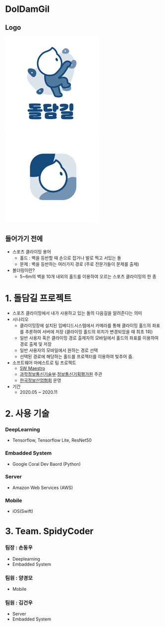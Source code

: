 # DolDamGil
## Logo

<img src = "spidycoder-3-master/full_image.png" width = "300" height = "300"><img src = "spidycoder-3-master/icon 2.png" width = "300" height = "300">

## 들어가기 전에
- 스포츠 클라이밍 용어
  - 홀드 : 벽을 등반할 때 손으로 잡거나 발로 찍고 서있는 돌
  - 문제 : 벽을 등반하는 여러가지 경로 (주로 전문가들이 문제를 출제)
- 볼더링이란?
  - 5~6m의 벽을 10개 내외의 홀드를 이용하여 오르는 스포츠 클라이밍의 한 종
# 1. 돌담길 프로젝트
- 스포츠 클라이밍에서 내가 사용하고 있는 돌의 다음길을 알려준다는 의미
- 시나리오
  - 클라이밍장에 설치된 임베디드시스템에서 카메라를 통해 클라이밍 홀드의 좌표를 추론하여 서버에 저장 (클라이밍 홀드의 위치가 변경되었을 때 최초 1회)
  - 일반 사용자 혹은 클라이밍 경로 출제자의 모바일에서 홀드의 좌표를 이용하여 경로 출제 및 저장
  - 일반 사용자의 모바일에서 원하는 경로 선택
  - 선택된 경로에 해당하는 홀드를 프로젝터를 이용하여 빛추어 줌.
- 소프트웨어 마에스트로 팀 프로젝트
  - [SW Maestro](https://swmaestro.org/sw/main/main.do)
  - [과학정보통신기술부](https://www.msit.go.kr/index.do)·[정보통신기획평가원](https://www.iitp.kr/main.it) 주관
  - [한국정보산업협회](https://www.fkii.or.kr/2014/main/main.php) 운영
- 기간
  - 2020.05 ~ 2020.11
# 2. 사용 기술
### DeepLearning
  - Tensorflow, Tensorflow Lite, ResNet50
### Embadded System
  - Google Coral Dev Baord (Python)
### Server
  - Amazon Web Services (AWS)
### Mobile
  - iOS(Swift)
# 3. Team. SpidyCoder

### 팀장 : 손동우
  - Deeplearning
  - Embadded System
### 팀원 : 양경모
  - Mobile
### 팀원 : 김건우
  - Server
  - Embadded System

